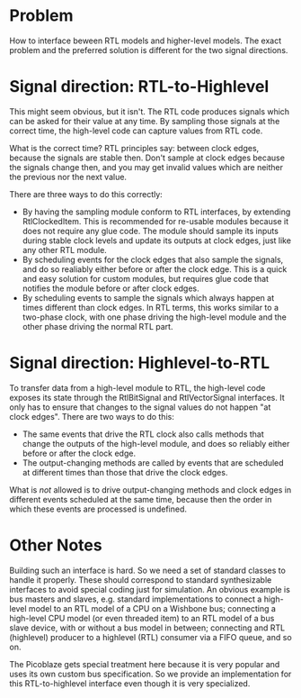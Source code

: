 
# Problem

How to interface beween RTL models and higher-level models. The exact problem and the preferred solution
is different for the two signal directions.

# Signal direction: RTL-to-Highlevel

This might seem obvious, but it isn't. The RTL code produces signals which can be asked for their
value at any time. By sampling those signals at the correct time, the high-level code can capture
values from RTL code.

What is the correct time? RTL principles say: between clock edges, because the signals are
stable then. Don't sample at clock edges because the signals change then, and you may get
invalid values which are neither the previous nor the next value.

There are three ways to do this correctly:
* By having the sampling module conform to RTL interfaces, by extending RtlClockedItem. This is recommended for
re-usable modules because it does not require any glue code. The module should sample its inputs during stable clock
levels and update its outputs at clock edges, just like any other RTL module.
* By scheduling events for the clock edges that also sample the signals, and do so realiably either
before or after the clock edge. This is a quick and easy solution for custom modules, but requires glue code that
notifies the module before or after clock edges.
* By scheduling events to sample the signals which always happen at times different than clock edges. In RTL terms,
this works similar to a two-phase clock, with one phase driving the high-level module and the other phase driving the
normal RTL part.

# Signal direction: Highlevel-to-RTL

To transfer data from a high-level module to RTL, the high-level code exposes its state through the RtlBitSignal and
RtlVectorSignal interfaces. It only has to ensure that changes to the signal values do not happen "at clock edges".
There are two ways to do this:
* The same events that drive the RTL clock also calls methods that change the outputs of the high-level module, and
does so reliably either before or after the clock edge.
* The output-changing methods are called by events that are scheduled at different times than those that drive the
clock edges.

What is *not* allowed is to drive output-changing methods and clock edges in different events scheduled at the same
time, because then the order in which these events are processed is undefined.

# Other Notes

Building such an interface is hard. So we need a set of standard classes to handle it properly.
These should correspond to standard synthesizable interfaces to avoid special coding just
for simulation. An obvious example is bus masters and slaves, e.g. standard implementations to
connect a high-level model to an RTL model of a CPU on a Wishbone bus; connecting a
high-level CPU model (or even threaded item) to an RTL model of a bus slave device, with or
without a bus model in between; connecting and RTL (highlevel) producer to a highlevel (RTL)
consumer via a FIFO queue, and so on.

The Picoblaze gets special treatment here because it is very popular and uses its own custom
bus specification. So we provide an implementation for this RTL-to-highlevel interface even
though it is very specialized.
